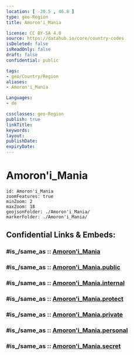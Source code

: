 ```yaml
---
location: [ -20.5 , 46.8 ] 
type: geo-Region
title: Amoron'i_Mania

license: CC BY-SA 4.0
source: https://datahub.io/core/country-codes
isDeleted: false
isReadOnly: false
draft: false
confidential: public

tags:
- geo/Country/Region
aliases:
- Amoron'i_Mania

Languages:
- de

cssclasses: geo-Region
publish: true
linkTitle: 
keywords: 
layout: 
publishDate: 
expiryDate: 
---
```


# Amoron'i_Mania

```leaflet
id: Amoron'i_Mania
zoomFeatures: true 
minZoom: 2 
maxZoom: 18
geojsonFolder: ./Amoron'i_Mania/
markerFolder: ./Amoron'i_Mania/
```


## Confidential Links & Embeds: 

### #is_/same_as :: [Amoron'i_Mania](/_Standards/Earth/Continent/Africa/Africa~East/Madagascar/Provinces~Madagascar/Fianarantsoa/counties~Fianarantsoa/Amoron'i_Mania.md) 

### #is_/same_as :: [Amoron'i_Mania.public](/_public/Earth/Continent/Africa/Africa~East/Madagascar/Provinces~Madagascar/Fianarantsoa/counties~Fianarantsoa/Amoron'i_Mania.public.md) 

### #is_/same_as :: [Amoron'i_Mania.internal](/_internal/Earth/Continent/Africa/Africa~East/Madagascar/Provinces~Madagascar/Fianarantsoa/counties~Fianarantsoa/Amoron'i_Mania.internal.md) 

### #is_/same_as :: [Amoron'i_Mania.protect](/_protect/Earth/Continent/Africa/Africa~East/Madagascar/Provinces~Madagascar/Fianarantsoa/counties~Fianarantsoa/Amoron'i_Mania.protect.md) 

### #is_/same_as :: [Amoron'i_Mania.private](/_private/Earth/Continent/Africa/Africa~East/Madagascar/Provinces~Madagascar/Fianarantsoa/counties~Fianarantsoa/Amoron'i_Mania.private.md) 

### #is_/same_as :: [Amoron'i_Mania.personal](/_personal/Earth/Continent/Africa/Africa~East/Madagascar/Provinces~Madagascar/Fianarantsoa/counties~Fianarantsoa/Amoron'i_Mania.personal.md) 

### #is_/same_as :: [Amoron'i_Mania.secret](/_secret/Earth/Continent/Africa/Africa~East/Madagascar/Provinces~Madagascar/Fianarantsoa/counties~Fianarantsoa/Amoron'i_Mania.secret.md)

